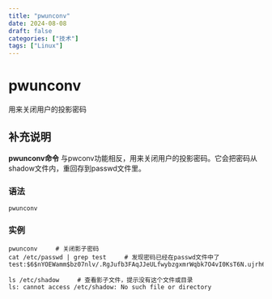 ```yaml
---
title: "pwunconv"
date: 2024-08-08
draft: false
categories: ["技术"]
tags: ["Linux"]
---
```

pwunconv
===

用来关闭用户的投影密码

## 补充说明

**pwunconv命令** 与pwconv功能相反，用来关闭用户的投影密码。它会把密码从shadow文件内，重回存到passwd文件里。

###  语法

```shell
pwunconv
```

###  实例

```shell
pwunconv     # 关闭影子密码
cat /etc/passwd | grep test     # 发现密码已经在passwd文件中了
test:$6$nYOEWamm$bz07nlv/.RgJufb3FAqJJeULfwybzgxmrWqbk7O4vI0KsT6N.ujrh6dDIUcAJdfjksyuyAFDPIngZeD3cgcf.0:3001:3001::/home/test:/bin/sh

ls /etc/shadow     # 查看影子文件，提示没有这个文件或目录
ls: cannot access /etc/shadow: No such file or directory
```


